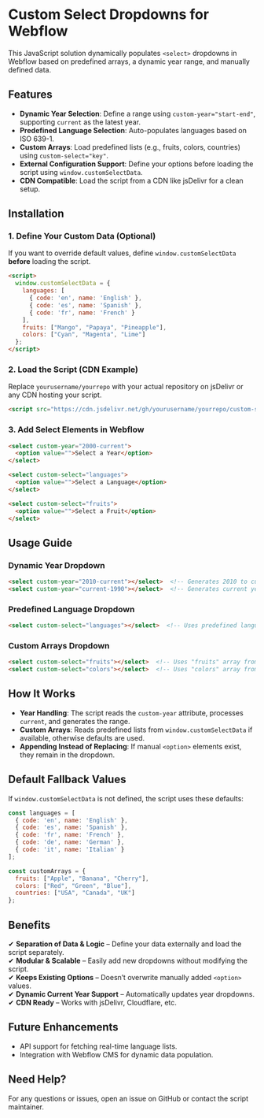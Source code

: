 # Custom Select Dropdowns for Webflow

This JavaScript solution dynamically populates `<select>` dropdowns in Webflow based on predefined arrays, a dynamic year range, and manually defined data.

## Features
- **Dynamic Year Selection**: Define a range using `custom-year="start-end"`, supporting `current` as the latest year.
- **Predefined Language Selection**: Auto-populates languages based on ISO 639-1.
- **Custom Arrays**: Load predefined lists (e.g., fruits, colors, countries) using `custom-select="key"`.
- **External Configuration Support**: Define your options before loading the script using `window.customSelectData`.
- **CDN Compatible**: Load the script from a CDN like jsDelivr for a clean setup.

## Installation
### 1. Define Your Custom Data (Optional)
If you want to override default values, define `window.customSelectData` **before** loading the script.

```html
<script>
  window.customSelectData = {
    languages: [
      { code: 'en', name: 'English' },
      { code: 'es', name: 'Spanish' },
      { code: 'fr', name: 'French' }
    ],
    fruits: ["Mango", "Papaya", "Pineapple"],
    colors: ["Cyan", "Magenta", "Lime"]
  };
</script>
```

### 2. Load the Script (CDN Example)
Replace `yourusername/yourrepo` with your actual repository on jsDelivr or any CDN hosting your script.

```html
<script src="https://cdn.jsdelivr.net/gh/yourusername/yourrepo/custom-select.js"></script>
```

### 3. Add Select Elements in Webflow
```html
<select custom-year="2000-current">
  <option value="">Select a Year</option>
</select>

<select custom-select="languages">
  <option value="">Select a Language</option>
</select>

<select custom-select="fruits">
  <option value="">Select a Fruit</option>
</select>
```

## Usage Guide
### **Dynamic Year Dropdown**
```html
<select custom-year="2010-current"></select>  <!-- Generates 2010 to current year -->
<select custom-year="current-1990"></select>  <!-- Generates current year to 1990 -->
```

### **Predefined Language Dropdown**
```html
<select custom-select="languages"></select>  <!-- Uses predefined languages -->
```

### **Custom Arrays Dropdown**
```html
<select custom-select="fruits"></select>  <!-- Uses "fruits" array from global data -->
<select custom-select="colors"></select>  <!-- Uses "colors" array from global data -->
```

## How It Works
- **Year Handling**: The script reads the `custom-year` attribute, processes `current`, and generates the range.
- **Custom Arrays**: Reads predefined lists from `window.customSelectData` if available, otherwise defaults are used.
- **Appending Instead of Replacing**: If manual `<option>` elements exist, they remain in the dropdown.

## Default Fallback Values
If `window.customSelectData` is not defined, the script uses these defaults:
```javascript
const languages = [
  { code: 'en', name: 'English' },
  { code: 'es', name: 'Spanish' },
  { code: 'fr', name: 'French' },
  { code: 'de', name: 'German' },
  { code: 'it', name: 'Italian' }
];

const customArrays = {
  fruits: ["Apple", "Banana", "Cherry"],
  colors: ["Red", "Green", "Blue"],
  countries: ["USA", "Canada", "UK"]
};
```

## Benefits
✔ **Separation of Data & Logic** – Define your data externally and load the script separately.  
✔ **Modular & Scalable** – Easily add new dropdowns without modifying the script.  
✔ **Keeps Existing Options** – Doesn’t overwrite manually added `<option>` values.  
✔ **Dynamic Current Year Support** – Automatically updates year dropdowns.  
✔ **CDN Ready** – Works with jsDelivr, Cloudflare, etc.  

## Future Enhancements
- API support for fetching real-time language lists.
- Integration with Webflow CMS for dynamic data population.

## Need Help?
For any questions or issues, open an issue on GitHub or contact the script maintainer.